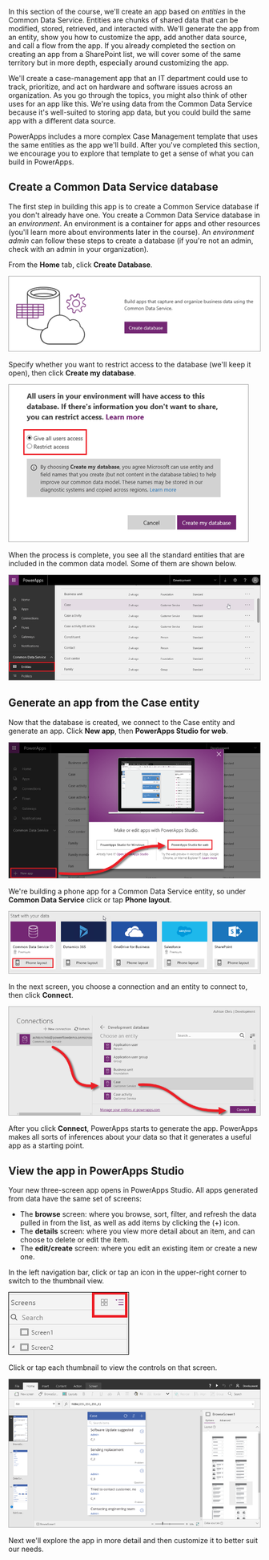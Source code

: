 In this section of the course, we'll create an app based on *entities* in the Common Data Service. Entities are chunks of shared data that can be modified, stored, retrieved, and interacted with. We'll generate the app from an entity, show you how to customize the app, add another data source, and call a flow from the app. If you already completed the section on creating an app from a SharePoint list, we will cover some of the same territory but in more depth, especially around customizing the app.

We'll create a case-management app that an IT department could use to track, prioritize, and act on hardware and software issues across an organization. As you go through the topics, you might also think of other uses for an app like this. We're using data from the Common Data Service because it's well-suited to storing app data, but you could build the same app with a different data source.

PowerApps includes a more complex Case Management template that uses the same entities as the app we'll build. After you've completed this section, we encourage you to explore that template to get a sense of what you can build in PowerApps.

## Create a Common Data Service database
The first step in building this app is to create a Common Service database if you don't already have one. You create a Common Data Service database in an *environment*. An environment is a container for apps and other resources (you'll learn more about environments later in the course). An *environment admin* can follow these steps to create a database (if you're not an admin, check with an admin in your organization).

From the **Home** tab, click **Create Database**.

![Common Data Service create database](./media/learning-case-app-generate/create-database.png)

Specify whether you want to restrict access to the database (we'll keep it open), then click **Create my database**.

![Common Data Service specify access](./media/learning-case-app-generate/specify-access.png)

When the process is complete, you see all the standard entities that are included in the common data model. Some of them are shown below.

![Common Data Service standard entities](./media/learning-case-app-generate/standard-entities.png)

## Generate an app from the Case entity
Now that the database is created, we connect to the Case entity and generate an app. Click **New app**, then **PowerApps Studio for web**.

![New app in PowerApps Studio for web](./media/learning-case-app-generate/choose-studio.png)

We're building a phone app for a Common Data Service entity, so under **Common Data Service** click or tap **Phone layout**.

![Phone app from Common Data Service](./media/learning-case-app-generate/common-phone.png)

In the next screen, you choose a connection and an entity to connect to, then click **Connect**.

![Connect to Case entity](./media/learning-case-app-generate/connect-entity.png)

After you click **Connect**, PowerApps starts to generate the app. PowerApps makes all sorts of inferences about your data so that it generates a useful app as a starting point.

## View the app in PowerApps Studio
Your new three-screen app opens in PowerApps Studio. All apps generated from data have the same set of screens:

* The **browse** screen: where you browse, sort, filter, and refresh the data pulled in from the list, as well as add items by clicking the (+) icon.
* The **details** screen: where you view more detail about an item, and can choose to delete or edit the item.
* The **edit/create** screen: where you edit an existing item or create a new one.

In the left navigation bar, click or tap an icon in the upper-right corner to switch to the thumbnail view.

![Toggle the views](./media/learning-case-app-generate/toggle-view.png)

Click or tap each thumbnail to view the controls on that screen.

![The generated app](./media/learning-case-app-generate/finished-app.png)

Next we'll explore the app in more detail and then customize it to better suit our needs.

